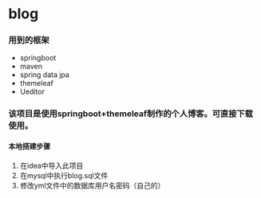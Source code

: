 # blog
### 用到的框架
* springboot
* maven
* spring data jpa
* themeleaf
* Ueditor
### 该项目是使用springboot+themeleaf制作的个人博客。可直接下载使用。
#### 本地搭建步骤
1. 在idea中导入此项目
2. 在mysql中执行blog.sql文件
3. 修改yml文件中的数据库用户名密码（自己的）
